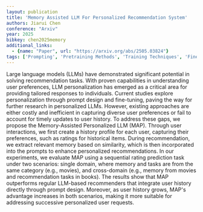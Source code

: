 ```yaml
---
layout: publication
title: 'Memory Assisted LLM For Personalized Recommendation System'
authors: Jiarui Chen
conference: "Arxiv"
year: 2025
bibkey: chen2025memory
additional_links:
  - {name: "Paper", url: "https://arxiv.org/abs/2505.03824"}
tags: ['Prompting', 'Pretraining Methods', 'Training Techniques', 'Fine-Tuning']
---
```

Large language models (LLMs) have demonstrated significant potential in
solving recommendation tasks. With proven capabilities in understanding user
preferences, LLM personalization has emerged as a critical area for providing
tailored responses to individuals. Current studies explore personalization
through prompt design and fine-tuning, paving the way for further research in
personalized LLMs. However, existing approaches are either costly and
inefficient in capturing diverse user preferences or fail to account for timely
updates to user history. To address these gaps, we propose the Memory-Assisted
Personalized LLM (MAP). Through user interactions, we first create a history
profile for each user, capturing their preferences, such as ratings for
historical items. During recommendation, we extract relevant memory based on
similarity, which is then incorporated into the prompts to enhance personalized
recommendations. In our experiments, we evaluate MAP using a sequential rating
prediction task under two scenarios: single domain, where memory and tasks are
from the same category (e.g., movies), and cross-domain (e.g., memory from
movies and recommendation tasks in books). The results show that MAP
outperforms regular LLM-based recommenders that integrate user history directly
through prompt design. Moreover, as user history grows, MAP's advantage
increases in both scenarios, making it more suitable for addressing successive
personalized user requests.

